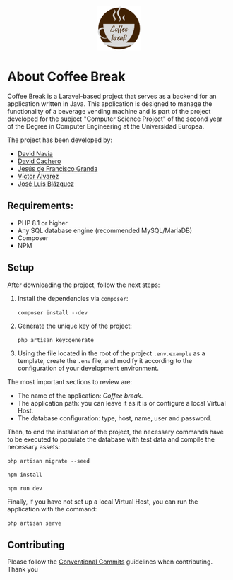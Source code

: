 <p align="center">
<a href="https://coffeebreak.davidnaviawe.com" target="_blank">
<img src="https://raw.githubusercontent.com/davidnaviaweb/public/main/img/LogoCoffeeBreak.png" width="100" alt="Laravel Logo">
</a>
</p>

# About Coffee Break

Coffee Break is a Laravel-based project that serves as a backend for an application written in Java. This application is
designed to manage the functionality of a beverage vending machine and is part of the project developed for the
subject "Computer Science Project" of the second year of the Degree in Computer Engineering at the Universidad Europea.

The project has been developed by:

- [David Navia](https://github.com/davidnaviaweb)
- [David Cachero](https://github.com/davidcachero)
- [Jesús de Francisco Granda](https://github.com/ChusUEM)
- [Víctor Álvarez](https://github.com/vicex99)
- [José Luis Blázquez](#)

## Requirements:

- PHP 8.1 or higher
- Any SQL database engine (recommended MySQL/MariaDB)
- Composer
- NPM

## Setup

After downloading the project, follow the next steps:

1. Install the dependencies via `composer`:

   `composer install --dev`


2. Generate the unique key of the project:

   `php artisan key:generate`


3. Using the file located in the root of the project `.env.example` as a template, create the `.env` file, and modify it
   according to the configuration of your development environment.

The most important sections to review are:

- The name of the application: *Coffee break*.
- The application path: you can leave it as it is or configure a local Virtual Host.
- The database configuration: type, host, name, user and password.

Then, to end the installation of the project, the necessary commands have to be executed to populate the database with
test data and compile the necessary assets:

`php artisan migrate --seed`

`npm install`

`npm run dev`

Finally, if you have not set up a local Virtual Host, you can run the application with the command:

`php artisan serve`

## Contributing

Please follow the [Conventional Commits](https://www.conventionalcommits.org/en/v1.0.0/) guidelines when contributing.
Thank you

